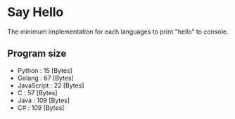 # Say Hello
The minimum implementation for each languages to print "hello" to console.

## Program size
- Python :     15 [Bytes]
- Golang :     67 [Bytes]
- JavaScript : 22 [Bytes]
- C :          57 [Bytes]
- Java :      109 [Bytes]
- C# :        109 [Bytes]

